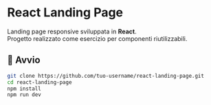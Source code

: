 # React Landing Page

Landing page responsive sviluppata in **React**.  
Progetto realizzato come esercizio per componenti riutilizzabili.

## 🚀 Avvio

```bash
git clone https://github.com/tuo-username/react-landing-page.git
cd react-landing-page
npm install
npm run dev
```
